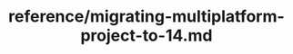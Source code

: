---
title: reference/migrating-multiplatform-project-to-14.md
showAuthorInfo: false
redirect_path: /docs/migrating-multiplatform-project-to-14
---
